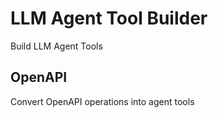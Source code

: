 # LLM Agent Tool Builder

Build LLM Agent Tools

## OpenAPI

Convert OpenAPI operations into agent tools